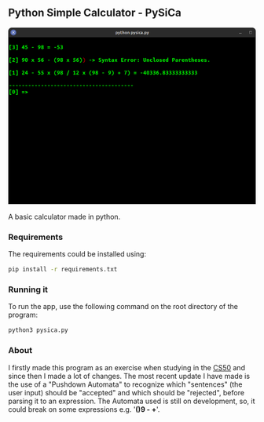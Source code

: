 ## Python Simple Calculator - PySiCa

<img src="images/pysica_black.png">


A basic calculator made in python.

### Requirements
The requirements could be installed using:

```bash
pip install -r requirements.txt
```

### Running it
To run the app, use the following command on the root directory of the program:
```bash
python3 pysica.py
```

<!--TODO: add usage, and how it works-->

### About

I firstly made this program as an exercise when studying in the [CS50](https://www.edx.org/course/introduction-computer-science-harvardx-cs50x) and since then I made a lot of changes.
The most recent update I have made is the use of a "Pushdown Automata" to recognize which "sentences" (the user input) should be "accepted" and which should be "rejected", before parsing it to an expression. The Automata used is still on development, so, it could break on some expressions e.g. '**()9 - +**'.
